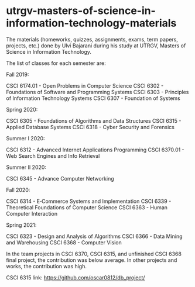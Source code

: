 # utrgv-masters-of-science-in-information-technology-materials
The materials (homeworks, quizzes, assignments, exams, term papers, projects, etc.) done by Ulvi Bajarani during his study at UTRGV, Masters of Science in Information Technology.

The list of classes for each semester are:

Fall 2019:

CSCI 6174.01 - Open Problems in Computer Science
CSCI 6302 - Foundations of Software and Programming Systems
CSCI 6303 - Principles of Information Technology Systems
CSCI 6307 - Foundation of Systems

Spring 2020:

CSCI 6305 - Foundations of Algorithms and Data Structures
CSCI 6315 - Applied Database Systems
CSCI 6318 - Cyber Security and Forensics

Summer I 2020:

CSCI 6312 - Advanced Internet Applications Programming
CSCI 6370.01 - Web Search Engines and Info Retrieval

Summer II 2020:

CSCI 6345 - Advance Computer Networking

Fall 2020:

CSCI 6314 - E‐Commerce Systems and Implementation
CSCI 6339 - Theoretical Foundations of Computer Science
CSCI 6363 - Human Computer Interaction

Spring 2021:

CSCI 6323 - Design and Analysis of Algorithms
CSCI 6366 - Data Mining and Warehousing
CSCI 6368 - Computer Vision

In the team projects in CSCI 6370, CSCI 6315, and unfinished CSCI 6368 final project, the contribution was below average. In other projects and works, the contribution was high.


CSCI 6315 link: https://github.com/oscar0812/db_project/
